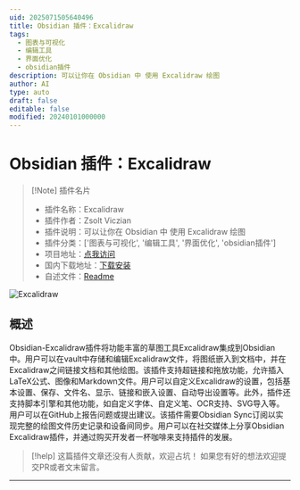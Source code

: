 ```yaml
---
uid: 2025071505640496
title: Obsidian 插件：Excalidraw
tags:
  - 图表与可视化
  - 编辑工具
  - 界面优化
  - obsidian插件
description: 可以让你在 Obsidian 中 使用 Excalidraw 绘图 
author: AI
type: auto
draft: false
editable: false
modified: 20240101000000
---
```


# Obsidian 插件：Excalidraw

> [!Note] 插件名片
> - 插件名称：Excalidraw
> - 插件作者：Zsolt Viczian
> - 插件说明：可以让你在 Obsidian 中 使用 Excalidraw 绘图 
> - 插件分类：['图表与可视化', '编辑工具', '界面优化', 'obsidian插件']
> - 项目地址：[点我访问](https://github.com/zsviczian/obsidian-excalidraw-plugin)
> - 国内下载地址：[下载安装](https://pkmer.cn/products/plugin/pluginMarket/?obsidian-excalidraw-plugin)
> - 自述文件：[Readme](https://ghproxy.net/https://raw.githubusercontent.com/zsviczian/obsidian-excalidraw-plugin/master/README.md)

![Excalidraw](https://cdn.pkmer.cn/covers/obsidian-excalidraw-plugin.PNG!pkmer)

## 概述

Obsidian-Excalidraw插件将功能丰富的草图工具Excalidraw集成到Obsidian中。用户可以在vault中存储和编辑Excalidraw文件，将图纸嵌入到文档中，并在Excalidraw之间链接文档和其他绘图。该插件支持超链接和拖放功能，允许插入LaTeX公式、图像和Markdown文件。用户可以自定义Excalidraw的设置，包括基本设置、保存、文件名、显示、链接和嵌入设置、自动导出设置等。此外，插件还支持脚本引擎和其他功能，如自定义字体、自定义笔、OCR支持、SVG导入等。用户可以在GitHub上报告问题或提出建议。该插件需要Obsidian Sync订阅以实现完整的绘图文件历史记录和设备间同步。用户可以在社交媒体上分享Obsidian Excalidraw插件，并通过购买开发者一杯咖啡来支持插件的发展。


> [!help] 
> 这篇插件文章还没有人贡献，欢迎占坑！
> 如果您有好的想法欢迎提交PR或者文末留言。
> 

---


